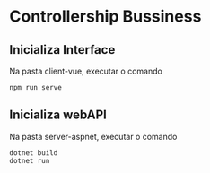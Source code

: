# Controllership Bussiness

## Inicializa Interface

Na pasta client-vue, executar o comando

```
npm run serve
```

## Inicializa webAPI

Na pasta server-aspnet, executar o comando

```
dotnet build
dotnet run
```